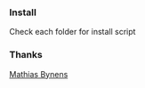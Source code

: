 ### Install

Check each folder for install script

### Thanks

[Mathias Bynens](http://github.com/mathiasbynens/dotfiles)
